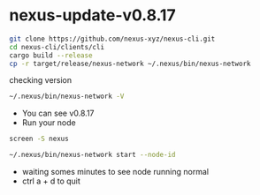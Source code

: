 # nexus-update-v0.8.17

```bash
git clone https://github.com/nexus-xyz/nexus-cli.git
cd nexus-cli/clients/cli
cargo build --release
cp -r target/release/nexus-network ~/.nexus/bin/nexus-network
```
checking version
```bash
~/.nexus/bin/nexus-network -V
```
- You can see v0.8.17
- Run your node
```bash
screen -S nexus
```
```bash
~/.nexus/bin/nexus-network start --node-id
```
- waiting somes minutes to see node running normal
- ctrl a + d to quit
